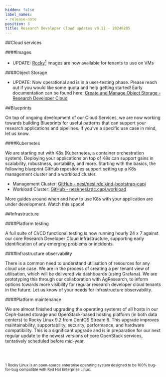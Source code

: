```yaml
---
hidden: false
label_names:
- release-note
position: 3
title: Research Developer Cloud updates v0.11 - 20240205
---
```


##Cloud services

####Images
* UPDATE: [Rocky<sup>1</sup>](https://rockylinux.org/) images are now available for tenants to use on VMs

####Object Storage
* UPDATE: Now operational and is in a user-testing phase. Please reach out if you would like some quota and help getting started! Early documentation can be found here: [Create and Manage Object Storage - Research Developer Cloud](/user-guides/create-and-manage-object-storage/) 

##Blueprints

On top of ongoing development of our Cloud Services, we are now working towards building Blueprints for useful patterns that can support your research applications and pipelines. If you’ve a specific use case in mind, let us know.

####Kubernetes

We are starting out with K8s (Kubernetes, a container orchestration system). Deploying your applications on top of K8s can support gains in scalability, robustness, portability, and more. Starting with the basics, the following blueprint GitHub repositories support setting up a K8s management cluster and a workload cluster.

* Management Cluster: [GitHub - nesi/nesi.rdc.kind-bootstrap-capi](https://github.com/nesi/nesi.rdc.kind-bootstrap-capi)
* Workload Cluster: [GitHub - nesi/nesi.rdc.capi.workload](https://github.com/nesi/nesi.rdc.capi.workload)

More guides around when and how to use K8s with your application are under development. Watch this space!

##Infrastructure

####Platform testing

A full suite of CI/CD functional testing is now running hourly 24 x 7 against our core Research Developer Cloud infrastructure, supporting early identification of any emerging problems or incidents.

####Infrastructure observability

There is a common need to understand utilisation of resources for any cloud use case. We are in the process of creating a per tenant view of utilisation, which will be delivered via dashboards (using Grafana). We are prototyping this through our collaboration with AgResearch, to inform options towards more visibility for regular research developer cloud tenants in the future. Let us know of your needs for infrastructure observability.

####Platform maintenance

We are almost finished upgrading the operating systems of all hosts in our Ceph-based storage and OpenStack-based hosting platform (in both data centers) to Rocky Linux 9.2 from CentOS Stream 8. This upgrade improves maintainability, supportability, security, performance, and hardware compatibility. This is a significant upgrade and is in preparation for our next regular update to the newest versions of core OpenStack services, tentatively scheduled before mid-year.

<br><br>

<sup>1 Rocky Linux is an open-source enterprise operating system designed to be 100% bug-for-bug compatible with Red Hat Enterprise Linux.</sup>
